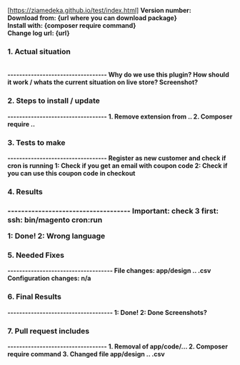 [https://ziamedeka.github.io/test/index.html]
<strong>Version number:<strong> 																	<br />
<strong>Download from:</strong> {url where you can download package}								<br />
<strong>Install with:</strong> {composer require command}											<br />
<strong>Change log url:</strong> {url}																<br />

<p><h3>1. Actual situation</h3></p>																	<br />
----------------------------------
Why do we use this plugin? How should it work / whats the current situation on live store?
Screenshot?


<h3>2. Steps to install / update</h3>
----------------------------------
1. Remove extension from ..
2. Composer require ..


<h3>3. Tests to make</h3>
----------------------------------
Register as new customer and check if cron is running
1: Check if you get an email with coupon code
2: Check if you can use this coupon code in checkout


<h3>4. Results<h3>
------------------------------------
Important: check 3 first:
	ssh: bin/magento cron:run

1: Done!
2: Wrong language


<h3>5. Needed Fixes</h3>
------------------------------------
File changes: app/design .. .csv
Configuration changes: n/a


<h3>6. Final Results</h3>
------------------------------------
1: Done!
2: Done
Screenshots?


<h3>7. Pull request includes</h3>
----------------------------------
1. Removal of app/code/...
2. Composer require command 
3. Changed file app/design .. .csv
